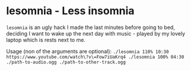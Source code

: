 lesomnia - Less insomnia
========================
`lesomnia` is an ugly hack I made the last minutes before going to bed, deciding I want to wake up the next day with music - played by my lovely laptop which is rests next to me.

Usage (non of the arguments are optional):
`
./lesomnia 110% 10:30 https://www.youtube.com/watch\?v\=Fow7iUaKrq4
./lesomnia 100% 04:30 ./path-to-audio.ogg ./path-to-other-track.ogg
`

